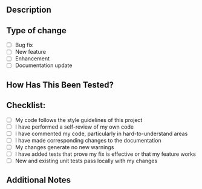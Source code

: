 ## Description
[//]: # (Provide a brief description of the changes in this pull request)

## Type of change
- [ ] Bug fix
- [ ] New feature
- [ ] Enhancement
- [ ] Documentation update

## How Has This Been Tested?
[//]: # (Describe the tests you ran to verify your changes)

## Checklist:
- [ ] My code follows the style guidelines of this project
- [ ] I have performed a self-review of my own code
- [ ] I have commented my code, particularly in hard-to-understand areas
- [ ] I have made corresponding changes to the documentation
- [ ] My changes generate no new warnings
- [ ] I have added tests that prove my fix is effective or that my feature works
- [ ] New and existing unit tests pass locally with my changes

## Additional Notes
[//]: # (Add any additional information or context about the pull request here)

